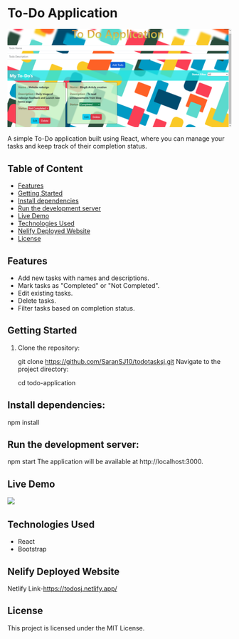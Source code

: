 # To-Do Application

![Project Preview](./src/assets/Screenshot.png)

A simple To-Do application built using React, where you can manage your tasks and keep track of their completion status.

## Table of Content

- [Features](#features)
- [Getting Started](#getting-started)
- [Install dependencies](#install-dependencies)
- [Run the development server](#run-the-development-server)
- [Live Demo](#live-demo)
- [Technologies Used](#technologies-used)
- [Nelify Deployed Website](#nelify-deployed-website)
- [License](#license)

## Features

- Add new tasks with names and descriptions.
- Mark tasks as "Completed" or "Not Completed".
- Edit existing tasks.
- Delete tasks.
- Filter tasks based on completion status.

## Getting Started

1. Clone the repository:

   git clone https://github.com/SaranSJ10/todotasksj.git
   Navigate to the project directory:

   cd todo-application

## Install dependencies:

npm install

## Run the development server:

npm start
The application will be available at http://localhost:3000.

## Live Demo

<img src="./src/assets/gif_image.gif">

## Technologies Used

- React
- Bootstrap

## Nelify Deployed Website

Netlify Link-https://todosj.netlify.app/

## License

This project is licensed under the MIT License.
